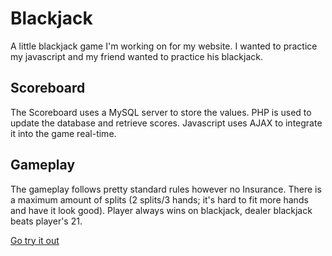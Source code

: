 # Blackjack
A little blackjack game I'm working on for my website.  I wanted to practice my javascript and my friend wanted to practice his blackjack.

## Scoreboard
The Scoreboard uses a MySQL server to store the values.  PHP is used to update the database and retrieve scores.  Javascript uses AJAX to integrate it into the game real-time.

## Gameplay
The gameplay follows pretty standard rules however no Insurance.  There is a maximum amount of splits (2 splits/3 hands; it's hard to fit more hands and have it look good).  Player always wins on blackjack, dealer blackjack beats player's 21.  

[Go try it out](https://clcs.me/cards.html/)
